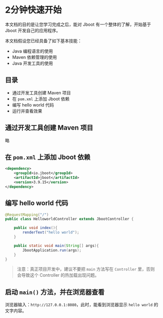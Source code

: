 # 2分钟快速开始

本文档的目的是让您学习完成之后，能对 Jboot 有一个整体的了解，开始基于 Jboot 开发自己的应用程序。

本文档假设您已经具备了如下基本技能：

- Java 编程语言的使用
- Maven 依赖管理的使用
- Java 开发工具的使用

## 目录

- 通过开发工具创建 Maven 项目
- 在 `pom.xml` 上添加 Jboot 依赖
- 编写 hello world 代码
- 运行并查看效果



## 通过开发工具创建 Maven 项目

   略


## 在 `pom.xml` 上添加 Jboot 依赖

```xml
<dependency>
    <groupId>io.jboot</groupId>
    <artifactId>jboot</artifactId>
    <version>3.9.15</version>
</dependency>
```

## 编写 hello world 代码


```java
@RequestMapping("/")
public class HelloworldController extends JbootController {

    public void index(){
        renderText("hello world");
    }

    public static void main(String[] args){
        JbootApplication.run(args);
    }
}
```
> 注意：真正项目开发中，建议不要把 `main` 方法写在 `Controller` 里，否则会导致这个 Controller 的热加载出现问题。

## 启动 `main()` 方法，并在浏览器查看

浏览器输入：`http://127.0.0.1:8080`，此时，能看到浏览器显示 `hello world` 的文字内容。




